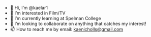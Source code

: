 - 👋 Hi, I’m @kaelar1
- 👀 I’m interested in Film/TV
- 🌱 I’m currently learning at Spelman College
- 💞️ I’m looking to collaborate on anything that catches my interest!
- 📫 How to reach me by email: kaenicholls@gmail.com

<!---
kaelar1/kaelar1 is a ✨ special ✨ repository because its `README.md` (this file) appears on your GitHub profile.
You can click the Preview link to take a look at your changes.
--->
